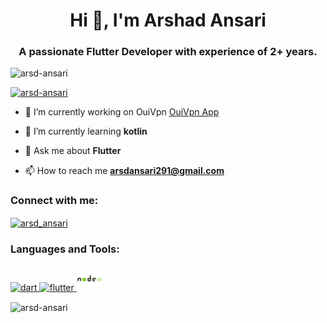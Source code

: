 <h1 align="center">Hi 👋, I'm Arshad Ansari</h1>
<h3 align="center">A passionate Flutter Developer with experience of 2+ years.</h3>

<p align="left"> <img src="https://komarev.com/ghpvc/?username=arsd-ansari&label=Profile%20views&color=0e75b6&style=flat" alt="arsd-ansari" /> </p>

<p align="left"> <a href="https://github.com/ryo-ma/github-profile-trophy"><img src="https://github-profile-trophy.vercel.app/?username=arsd-ansari" alt="arsd-ansari" /></a> </p>

- 🔭 I’m currently working on OuiVpn [OuiVpn App](https://github.com/arsd-ansari/OuiVpn)

- 🌱 I’m currently learning **kotlin**

- 💬 Ask me about **Flutter**

- 📫 How to reach me **arsdansari291@gmail.com**

<h3 align="left">Connect with me:</h3>
<p align="left">
<a href="https://twitter.com/arsd_ansari" target="blank"><img align="center" src="https://raw.githubusercontent.com/rahuldkjain/github-profile-readme-generator/master/src/images/icons/Social/twitter.svg" alt="arsd_ansari" height="30" width="40" /></a>
</p>

<h3 align="left">Languages and Tools:</h3>
<p align="left"> <a href="https://dart.dev" target="_blank" rel="noreferrer"> <img src="https://www.vectorlogo.zone/logos/dartlang/dartlang-icon.svg" alt="dart" width="40" height="40"/> </a> <a href="https://flutter.dev" target="_blank" rel="noreferrer"> <img src="https://www.vectorlogo.zone/logos/flutterio/flutterio-icon.svg" alt="flutter" width="40" height="40"/> </a> <a href="https://nodejs.org" target="_blank" rel="noreferrer"> <img src="https://raw.githubusercontent.com/devicons/devicon/master/icons/nodejs/nodejs-original-wordmark.svg" alt="nodejs" width="40" height="40"/> </a> </p>

<p><img align="center" src="https://github-readme-stats.vercel.app/api/top-langs?username=arsd-ansari&show_icons=true&locale=en&layout=compact" alt="arsd-ansari" /></p>
